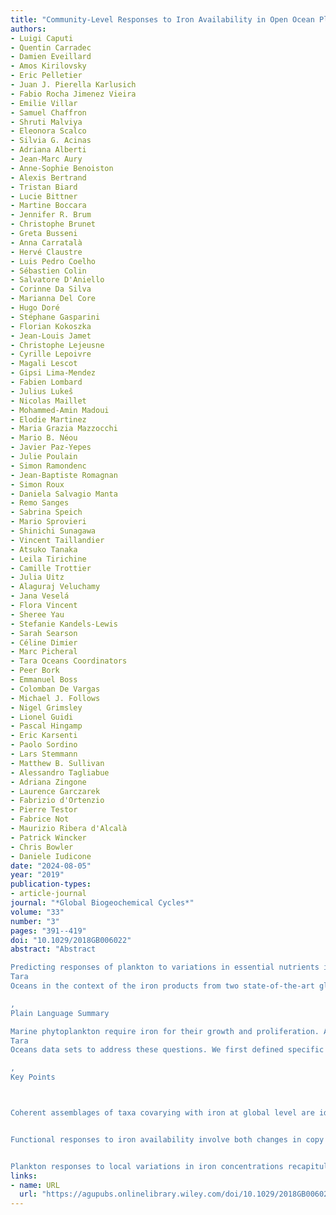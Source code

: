 ```yaml
---
title: "Community‐Level Responses to Iron Availability in Open Ocean Plankton Ecosystems"
authors:
- Luigi Caputi
- Quentin Carradec
- Damien Eveillard
- Amos Kirilovsky
- Eric Pelletier
- Juan J. Pierella Karlusich
- Fabio Rocha Jimenez Vieira
- Emilie Villar
- Samuel Chaffron
- Shruti Malviya
- Eleonora Scalco
- Silvia G. Acinas
- Adriana Alberti
- Jean‐Marc Aury
- Anne‐Sophie Benoiston
- Alexis Bertrand
- Tristan Biard
- Lucie Bittner
- Martine Boccara
- Jennifer R. Brum
- Christophe Brunet
- Greta Busseni
- Anna Carratalà
- Hervé Claustre
- Luis Pedro Coelho
- Sébastien Colin
- Salvatore D'Aniello
- Corinne Da Silva
- Marianna Del Core
- Hugo Doré
- Stéphane Gasparini
- Florian Kokoszka
- Jean‐Louis Jamet
- Christophe Lejeusne
- Cyrille Lepoivre
- Magali Lescot
- Gipsi Lima‐Mendez
- Fabien Lombard
- Julius Lukeš
- Nicolas Maillet
- Mohammed‐Amin Madoui
- Elodie Martinez
- Maria Grazia Mazzocchi
- Mario B. Néou
- Javier Paz‐Yepes
- Julie Poulain
- Simon Ramondenc
- Jean‐Baptiste Romagnan
- Simon Roux
- Daniela Salvagio Manta
- Remo Sanges
- Sabrina Speich
- Mario Sprovieri
- Shinichi Sunagawa
- Vincent Taillandier
- Atsuko Tanaka
- Leila Tirichine
- Camille Trottier
- Julia Uitz
- Alaguraj Veluchamy
- Jana Veselá
- Flora Vincent
- Sheree Yau
- Stefanie Kandels‐Lewis
- Sarah Searson
- Céline Dimier
- Marc Picheral
- Tara Oceans Coordinators
- Peer Bork
- Emmanuel Boss
- Colomban De Vargas
- Michael J. Follows
- Nigel Grimsley
- Lionel Guidi
- Pascal Hingamp
- Eric Karsenti
- Paolo Sordino
- Lars Stemmann
- Matthew B. Sullivan
- Alessandro Tagliabue
- Adriana Zingone
- Laurence Garczarek
- Fabrizio d'Ortenzio
- Pierre Testor
- Fabrice Not
- Maurizio Ribera d'Alcalà
- Patrick Wincker
- Chris Bowler
- Daniele Iudicone
date: "2024-08-05"
year: "2019"
publication-types:
- article-journal
journal: "*Global Biogeochemical Cycles*"
volume: "33"
number: "3"
pages: "391--419"
doi: "10.1029/2018GB006022"
abstract: "Abstract

Predicting responses of plankton to variations in essential nutrients is hampered by limited in situ measurements, a poor understanding of community composition, and the lack of reference gene catalogs for key taxa. Iron is a key driver of plankton dynamics and, therefore, of global biogeochemical cycles and climate. To assess the impact of iron availability on plankton communities, we explored the comprehensive bio‐oceanographic and bio‐omics data sets from
Tara
Oceans in the context of the iron products from two state‐of‐the‐art global scale biogeochemical models. We obtained novel information about adaptation and acclimation toward iron in a range of phytoplankton, including picocyanobacteria and diatoms, and identified whole subcommunities covarying with iron. Many of the observed global patterns were recapitulated in the Marquesas archipelago, where frequent plankton blooms are believed to be caused by natural iron fertilization, although they are not captured in large‐scale biogeochemical models. This work provides a proof of concept that integrative analyses, spanning from genes to ecosystems and viruses to zooplankton, can disentangle the complexity of plankton communities and can lead to more accurate formulations of resource bioavailability in biogeochemical models, thus improving our understanding of plankton resilience in a changing environment.

, 
Plain Language Summary

Marine phytoplankton require iron for their growth and proliferation. According to John Martin's iron hypothesis, fertilizing the ocean with iron could dramatically increase photosynthetic activity, thus representing a biological means to counteract global warming. However, while there is a constantly growing knowledge of how iron is distributed in the ocean and about its role in cellular processes in marine photosynthetic groups such as diatoms and cyanobacteria, less is known about how iron availability shapes plankton communities and how they respond to it. In the present work, we exploited recently published
Tara
Oceans data sets to address these questions. We first defined specific subcommunities of co‐occurring organisms that co‐vary with iron availability in the oceans. We then identified specific patterns of adaptation and acclimation to iron in different groups of phytoplankton. Finally, we validated our global results at local scale, specifically in the Marquesas archipelago, where recurrent phytoplankton blooms are believed to be a result of iron fertilization. By integrating global data with a localized response, we provide a framework for understanding the resilience of plankton ecosystems in a changing environment.

, 
Key Points



Coherent assemblages of taxa covarying with iron at global level are identified in plankton communities


Functional responses to iron availability involve both changes in copy numbers of iron‐responsive genes and their transcriptional regulation


Plankton responses to local variations in iron concentrations recapitulate global patterns"
links:
- name: URL
  url: "https://agupubs.onlinelibrary.wiley.com/doi/10.1029/2018GB006022"
---
```

